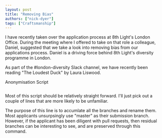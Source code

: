 ```yaml
---
layout: post
title: "Removing Bias"
authors: ["nick-dyer"]
tags: ["Craftsmanship"]
---
```


I have recently taken over the application process at 8th Light's London
Office. During the meeting where I offered to take on that role a colleague,
Daniel, suggested that we take a look into removing bias from our applications
process. Daniel is a driving force behind 8th Light's diversity programme in
London.

As part of the #london-diversity Slack channel, we have recently been reading
"The Loudest Duck" by Laura Liswood.

Anonymisation Script

```

```

Most of this script should be relatively straight forward. I'll just pick out
a couple of lines that are more likely to be unfamiliar.

The purpose of this line is to accumlate all the branches and rename them. Most
applicants unsurpsingly use "master" as their submission branch. However, if
the applicant has been diligent with pull requests, then residual branches can
be interesting to see, and are preserved through this command.
